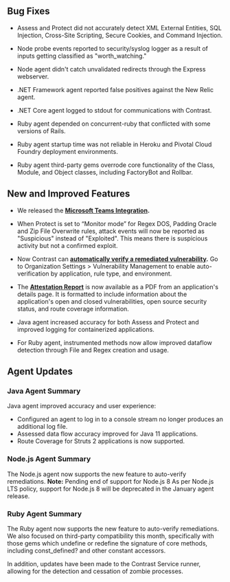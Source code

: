 <!--
title: "Contrast 3.6.11 - December 2019"
description: "Contrast 3.6.11 December 2019"
tags: "3.6.11 December Release Notes"
-->

## Bug Fixes

* Assess and Protect did not accurately detect XML External Entities, SQL Injection, Cross-Site Scripting, Secure Cookies, and Command Injection.

* Node probe events reported to security/syslog logger as a result of inputs getting classified as "worth_watching."

* Node agent didn't catch unvalidated redirects through the Express webserver.

* .NET Framework agent reported false positives against the New Relic agent.

* .NET Core agent logged to stdout for communications with Contrast.

* Ruby agent depended on concurrent-ruby that conflicted with some versions of Rails.

* Ruby agent startup time was not reliable in Heroku and Pivotal Cloud Foundry deployment environments.

* Ruby agent third-party gems overrode core functionality of the Class, Module, and Object classes, including FactoryBot and Rollbar.

## New and Improved Features

* We released the **[Microsoft Teams Integration](admin-orgintegrations.html#microsoftteams).**

* When Protect is set to “Monitor mode” for Regex DOS, Padding Oracle and Zip File Overwrite rules, attack events will now be reported as "Suspicious" instead of "Exploited". This means there is suspicious activity but not a confirmed exploit.

* Now Contrast can **[automatically verify a remediated vulnerability](admin-policymgmt.html#vuln-mgmt).** Go to Organization Settings > Vulnerability Management to enable auto-verification by application, rule type, and environment. 

* The **[Attestation Report](user-reports.html#attestation)** is now available as a PDF from an application's details page. It is formatted to include information about the application's open and closed vulnerabilities, open source security status, and route coverage information. 

* Java agent increased accuracy for both Assess and Protect and improved logging for containerized applications.  

* For Ruby agent, instrumented methods now allow improved dataflow detection through File and Regex creation and usage.



## Agent Updates

### Java Agent Summary

Java agent improved accuracy and user experience:
* Configured an agent to log in to a console stream no longer produces an additional log file. 
* Assessed data flow accuracy improved for Java 11 applications.  
* Route Coverage for Struts 2 applications is now supported. 

### Node.js Agent Summary 

The Node.js agent now supports the new feature to auto-verify remediations. **Note:** Pending end of support for Node.js 8 As per Node.js LTS policy, support for Node.js 8 will be deprecated in the January agent release. 

### Ruby Agent Summary 

The Ruby agent now supports the new feature to auto-verify remediations. We also focused on third-party compatibility this month, specifically with those gems which undefine or redefine the signature of core methods, including const_defined? and other constant accessors. 

In addition, updates have been made to the Contrast Service runner, allowing for the detection and cessation of zombie processes. 

